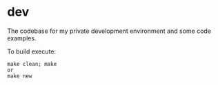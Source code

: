 # dev

The codebase for my private development environment and some code examples.

To build execute:

    make clean; make 
    or 
    make new  
